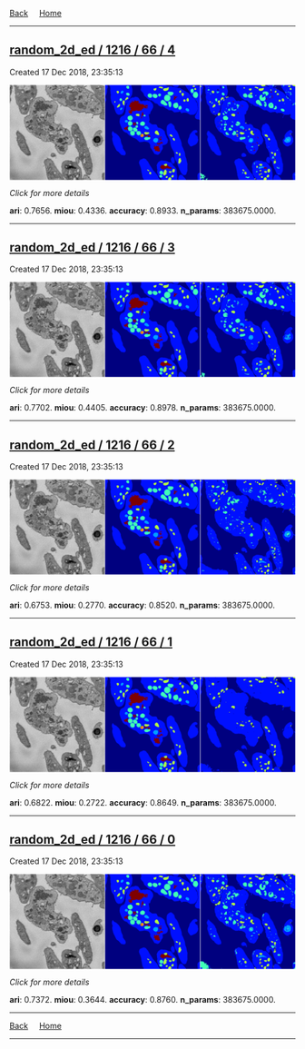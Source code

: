 
[Back](..)&nbsp;&nbsp;&nbsp;&nbsp;&nbsp;[Home](https://leapmanlab.github.io/snapshots)

---

<div class="summary"><a href="4"><h2>random_2d_ed / 1216 / 66 / 4</h2></a><p>Created 17 Dec 2018, 23:35:13
</p><a href="4"><img src="4/media/summary.png" align="center"></a><p>
<i>Click for more details</i>
</p></div>

**ari**: 0.7656. **miou**: 0.4336. **accuracy**: 0.8933. **n_params**: 383675.0000. 

---

<div class="summary"><a href="3"><h2>random_2d_ed / 1216 / 66 / 3</h2></a><p>Created 17 Dec 2018, 23:35:13
</p><a href="3"><img src="3/media/summary.png" align="center"></a><p>
<i>Click for more details</i>
</p></div>

**ari**: 0.7702. **miou**: 0.4405. **accuracy**: 0.8978. **n_params**: 383675.0000. 

---

<div class="summary"><a href="2"><h2>random_2d_ed / 1216 / 66 / 2</h2></a><p>Created 17 Dec 2018, 23:35:13
</p><a href="2"><img src="2/media/summary.png" align="center"></a><p>
<i>Click for more details</i>
</p></div>

**ari**: 0.6753. **miou**: 0.2770. **accuracy**: 0.8520. **n_params**: 383675.0000. 

---

<div class="summary"><a href="1"><h2>random_2d_ed / 1216 / 66 / 1</h2></a><p>Created 17 Dec 2018, 23:35:13
</p><a href="1"><img src="1/media/summary.png" align="center"></a><p>
<i>Click for more details</i>
</p></div>

**ari**: 0.6822. **miou**: 0.2722. **accuracy**: 0.8649. **n_params**: 383675.0000. 

---

<div class="summary"><a href="0"><h2>random_2d_ed / 1216 / 66 / 0</h2></a><p>Created 17 Dec 2018, 23:35:13
</p><a href="0"><img src="0/media/summary.png" align="center"></a><p>
<i>Click for more details</i>
</p></div>

**ari**: 0.7372. **miou**: 0.3644. **accuracy**: 0.8760. **n_params**: 383675.0000. 

---

[Back](..)&nbsp;&nbsp;&nbsp;&nbsp;&nbsp;[Home](https://leapmanlab.github.io/snapshots)

---